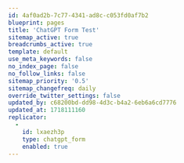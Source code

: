 ```yaml
---
id: 4af0ad2b-7c77-4341-ad8c-c053fd0af7b2
blueprint: pages
title: 'ChatGPT Form Test'
sitemap_active: true
breadcrumbs_active: true
template: default
use_meta_keywords: false
no_index_page: false
no_follow_links: false
sitemap_priority: '0.5'
sitemap_changefreq: daily
override_twitter_settings: false
updated_by: c68200bd-dd98-4d3c-b4a2-6eb6a6cd7776
updated_at: 1718111160
replicator:
  -
    id: lxaezh3p
    type: chatgpt_form
    enabled: true
---
```


